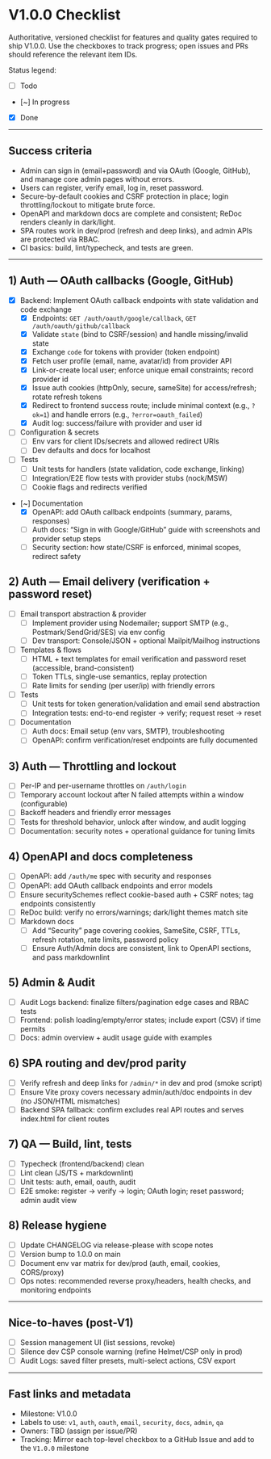 # V1.0.0 Checklist

Authoritative, versioned checklist for features and quality gates required to ship V1.0.0. Use the checkboxes to track progress; open issues and PRs should reference the relevant item IDs.

Status legend:

- [ ] Todo
- [~] In progress
- [x] Done

---

## Success criteria

- Admin can sign in (email+password) and via OAuth (Google, GitHub), and manage core admin pages without errors.
- Users can register, verify email, log in, reset password.
- Secure-by-default cookies and CSRF protection in place; login throttling/lockout to mitigate brute force.
- OpenAPI and markdown docs are complete and consistent; ReDoc renders cleanly in dark/light.
- SPA routes work in dev/prod (refresh and deep links), and admin APIs are protected via RBAC.
- CI basics: build, lint/typecheck, and tests are green.

---

## 1) Auth — OAuth callbacks (Google, GitHub)

- [x] Backend: Implement OAuth callback endpoints with state validation and code exchange
  - [x] Endpoints: `GET /auth/oauth/google/callback`, `GET /auth/oauth/github/callback`
  - [x] Validate `state` (bind to CSRF/session) and handle missing/invalid state
  - [x] Exchange `code` for tokens with provider (token endpoint)
  - [x] Fetch user profile (email, name, avatar/id) from provider API
  - [x] Link-or-create local user; enforce unique email constraints; record provider id
  - [x] Issue auth cookies (httpOnly, secure, sameSite) for access/refresh; rotate refresh tokens
  - [x] Redirect to frontend success route; include minimal context (e.g., `?ok=1`) and handle errors (e.g., `?error=oauth_failed`)
  - [x] Audit log: success/failure with provider and user id
- [ ] Configuration & secrets
  - [ ] Env vars for client IDs/secrets and allowed redirect URIs
  - [ ] Dev defaults and docs for localhost
- [ ] Tests
  - [ ] Unit tests for handlers (state validation, code exchange, linking)
  - [ ] Integration/E2E flow tests with provider stubs (nock/MSW)
  - [ ] Cookie flags and redirects verified
- [~] Documentation
  - [x] OpenAPI: add OAuth callback endpoints (summary, params, responses)
  - [ ] Auth docs: “Sign in with Google/GitHub” guide with screenshots and provider setup steps
  - [ ] Security section: how state/CSRF is enforced, minimal scopes, redirect safety

## 2) Auth — Email delivery (verification + password reset)

- [ ] Email transport abstraction & provider
  - [ ] Implement provider using Nodemailer; support SMTP (e.g., Postmark/SendGrid/SES) via env config
  - [ ] Dev transport: Console/JSON + optional Mailpit/Mailhog instructions
- [ ] Templates & flows
  - [ ] HTML + text templates for email verification and password reset (accessible, brand-consistent)
  - [ ] Token TTLs, single-use semantics, replay protection
  - [ ] Rate limits for sending (per user/ip) with friendly errors
- [ ] Tests
  - [ ] Unit tests for token generation/validation and email send abstraction
  - [ ] Integration tests: end-to-end register → verify; request reset → reset
- [ ] Documentation
  - [ ] Auth docs: Email setup (env vars, SMTP), troubleshooting
  - [ ] OpenAPI: confirm verification/reset endpoints are fully documented

## 3) Auth — Throttling and lockout

- [ ] Per-IP and per-username throttles on `/auth/login`
- [ ] Temporary account lockout after N failed attempts within a window (configurable)
- [ ] Backoff headers and friendly error messages
- [ ] Tests for threshold behavior, unlock after window, and audit logging
- [ ] Documentation: security notes + operational guidance for tuning limits

## 4) OpenAPI and docs completeness

- [ ] OpenAPI: add `/auth/me` spec with security and responses
- [ ] OpenAPI: add OAuth callback endpoints and error models
- [ ] Ensure securitySchemes reflect cookie-based auth + CSRF notes; tag endpoints consistently
- [ ] ReDoc build: verify no errors/warnings; dark/light themes match site
- [ ] Markdown docs
  - [ ] Add “Security” page covering cookies, SameSite, CSRF, TTLs, refresh rotation, rate limits, password policy
  - [ ] Ensure Auth/Admin docs are consistent, link to OpenAPI sections, and pass markdownlint

## 5) Admin & Audit

- [ ] Audit Logs backend: finalize filters/pagination edge cases and RBAC tests
- [ ] Frontend: polish loading/empty/error states; include export (CSV) if time permits
- [ ] Docs: admin overview + audit usage guide with examples

## 6) SPA routing and dev/prod parity

- [ ] Verify refresh and deep links for `/admin/*` in dev and prod (smoke script)
- [ ] Ensure Vite proxy covers necessary admin/auth/doc endpoints in dev (no JSON/HTML mismatches)
- [ ] Backend SPA fallback: confirm excludes real API routes and serves index.html for client routes

## 7) QA — Build, lint, tests

- [ ] Typecheck (frontend/backend) clean
- [ ] Lint clean (JS/TS + markdownlint)
- [ ] Unit tests: auth, email, oauth, audit
- [ ] E2E smoke: register → verify → login; OAuth login; reset password; admin audit view

## 8) Release hygiene

- [ ] Update CHANGELOG via release-please with scope notes
- [ ] Version bump to 1.0.0 on main
- [ ] Document env var matrix for dev/prod (auth, email, cookies, CORS/proxy)
- [ ] Ops notes: recommended reverse proxy/headers, health checks, and monitoring endpoints

---

## Nice-to-haves (post-V1)

- [ ] Session management UI (list sessions, revoke)
- [ ] Silence dev CSP console warning (refine Helmet/CSP only in prod)
- [ ] Audit Logs: saved filter presets, multi-select actions, CSV export

---

## Fast links and metadata

- Milestone: V1.0.0
- Labels to use: `v1`, `auth`, `oauth`, `email`, `security`, `docs`, `admin`, `qa`
- Owners: TBD (assign per issue/PR)
- Tracking: Mirror each top-level checkbox to a GitHub Issue and add to the `V1.0.0` milestone
